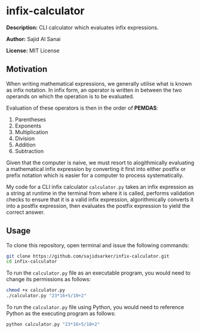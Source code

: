 # infix-calculator

**Description:** CLI calculator which evaluates infix expressions.

**Author:** Sajid Al Sanai

**License:** MIT License

## Motivation

When writing mathematical expressions, we generally utilise what is known as infix notation. In infix form, an operator is written in between the two operands on which the operation is to be evaluated.

Evaluation of these operators is then in the order of **PEMDAS**:

1. Parentheses
2. Exponents
3. Multiplication
4. Division
5. Addition
6. Subtraction

Given that the computer is naive, we must resort to alogithmically evaluating a mathematical infix expression by converting it first into either postfix or prefix notation which is easier for a computer to process systematically.

My code for a CLI infix calculator `calculator.py` takes an infix expression as a string at runtime in the terminal from where it is called, performs validation checks to ensure that it is a valid infix expression, algorithmically converts it into a postfix expression, then evaluates the postfix expression to yield the correct answer.

## Usage

To clone this repository, open terminal and issue the following commands:

```bash
git clone https://github.com/sajidsarker/infix-calculator.git
cd infix-calculator
```

To run the `calculator.py` file as an executable program, you would need to change its permissions as follows:

```bash
chmod +x calculator.py
./calculator.py "23*16+5/10+2"
```

To run the `calculator.py` file using Python, you would need to reference Python as the executing program as follows:

```bash
python calculator.py "23*16+5/10+2"
```
